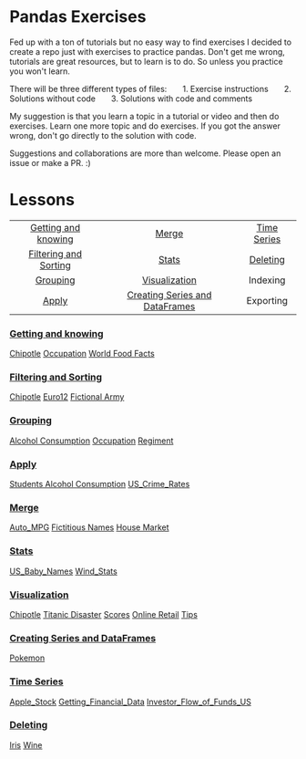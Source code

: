 # Pandas Exercises

Fed up with a ton of tutorials but no easy way to find exercises I decided to create a repo just with exercises to practice pandas.
Don't get me wrong, tutorials are great resources, but to learn is to do. So unless you practice you won't learn.

There will be three different types of files:
&nbsp;&nbsp;&nbsp;&nbsp;&nbsp;&nbsp;1. Exercise instructions
&nbsp;&nbsp;&nbsp;&nbsp;&nbsp;&nbsp;2. Solutions without code
&nbsp;&nbsp;&nbsp;&nbsp;&nbsp;&nbsp;3. Solutions with code and comments

My suggestion is that you learn a topic in a tutorial or video and then do exercises.
Learn one more topic and do exercises. If you got the answer wrong, don't go directly to the solution with code.

Suggestions and collaborations are more than welcome. Please open an issue or make a PR. :)

# Lessons

|				                                  |				                                   |                   |
|:-----------------------------------------------:|:----------------------------------------------:|:-----------------:|
|[Getting and knowing](#getting-and-knowing)      | [Merge](#merge)                                |[Time Series](#time-series)|
|[Filtering and Sorting](#filtering-and-sorting)  | [Stats](#stats)                                |[Deleting](#deleting)       |
|[Grouping](#grouping)							  | [Visualization](#visualization)                |Indexing           |
|[Apply](#apply)							      | [Creating Series and DataFrames](#creating-series-and-dataframes) 		            |Exporting|

### [Getting and knowing](https://github.com/murali0861/pandas_exercises/tree/master/01_Getting_%26_Knowing_Your_Data)
[Chipotle](https://github.com/murali0861/pandas_exercises/tree/master/01_Getting_%26_Knowing_Your_Data/Chipotle)
[Occupation](https://github.com/murali0861/pandas_exercises/tree/master/01_Getting_%26_Knowing_Your_Data/Occupation)
[World Food Facts](https://github.com/murali0861/pandas_exercises/tree/master/01_Getting_%26_Knowing_Your_Data/World%20Food%20Facts)

### [Filtering and Sorting](https://github.com/murali0861/pandas_exercises/tree/master/02_Filtering_%26_Sorting)
[Chipotle](https://github.com/murali0861/pandas_exercises/tree/master/02_Filtering_%26_Sorting/Chipotle)
[Euro12](https://github.com/murali0861/pandas_exercises/tree/master/02_Filtering_%26_Sorting/Euro12)
[Fictional Army](https://github.com/murali0861/pandas_exercises/tree/master/02_Filtering_%26_Sorting/Fictional%20Army)

### [Grouping](https://github.com/murali0861/pandas_exercises/tree/master/03_Grouping)
[Alcohol Consumption](https://github.com/murali0861/pandas_exercises/tree/master/03_Grouping/Alcohol_Consumption)
[Occupation](https://github.com/murali0861/pandas_exercises/tree/master/03_Grouping/Occupation)
[Regiment](https://github.com/murali0861/pandas_exercises/tree/master/03_Grouping/Regiment)

### [Apply](https://github.com/murali0861/pandas_exercises/tree/master/04_Apply)
[Students Alcohol Consumption](https://github.com/murali0861/pandas_exercises/tree/master/04_Apply/Students_Alcohol_Consumption)
[US_Crime_Rates](https://github.com/murali0861/pandas_exercises/tree/master/04_Apply/US_Crime_Rates)

### [Merge](https://github.com/murali0861/pandas_exercises/tree/master/05_Merge)
[Auto_MPG](https://github.com/murali0861/pandas_exercises/tree/master/05_Merge/Auto_MPG)
[Fictitious Names](https://github.com/murali0861/pandas_exercises/tree/master/05_Merge/Fictitous%20Names)
[House Market](https://github.com/murali0861/pandas_exercises/tree/master/05_Merge/Housing%20Market)

### [Stats](https://github.com/murali0861/pandas_exercises/tree/master/06_Stats)
[US_Baby_Names](https://github.com/murali0861/pandas_exercises/tree/master/06_Stats/US_Baby_Names)
[Wind_Stats](https://github.com/murali0861/pandas_exercises/tree/master/06_Stats/Wind_Stats)

### [Visualization](https://github.com/murali0861/pandas_exercises/tree/master/07_Visualization)
[Chipotle](https://github.com/murali0861/pandas_exercises/tree/master/07_Visualization/Chipotle)
[Titanic Disaster](https://github.com/murali0861/pandas_exercises/tree/master/07_Visualization/Titanic_Desaster)
[Scores](https://github.com/murali0861/pandas_exercises/tree/master/07_Visualization/Scores)
[Online Retail](https://github.com/murali0861/pandas_exercises/tree/master/07_Visualization/Online_Retail)
[Tips](https://github.com/murali0861/pandas_exercises/tree/master/07_Visualization/Tips)

### [Creating Series and DataFrames](https://github.com/murali0861/pandas_exercises/tree/master/08_Creating_Series_and_DataFrames)
[Pokemon](https://github.com/murali0861/pandas_exercises/tree/master/08_Creating_Series_and_DataFrames/Pokemon)

### [Time Series](https://github.com/murali0861/pandas_exercises/tree/master/09_Time_Series)
[Apple_Stock](https://github.com/murali0861/pandas_exercises/tree/master/09_Time_Series/Apple_Stock)
[Getting_Financial_Data](https://github.com/murali0861/pandas_exercises/tree/master/09_Time_Series/Getting_Financial_Data)
[Investor_Flow_of_Funds_US](https://github.com/murali0861/pandas_exercises/tree/master/09_Time_Series/Getting_Financial_Data)

### [Deleting](https://github.com/murali0861/pandas_exercises/tree/master/10_Deleting)
[Iris](https://github.com/murali0861/pandas_exercises/tree/master/10_Deleting/Iris)
[Wine](https://github.com/murali0861/pandas_exercises/tree/master/10_Deleting/Wine)

